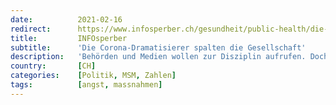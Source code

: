 ```yaml
---
date:          2021-02-16
redirect:      https://www.infosperber.ch/gesundheit/public-health/die-corona-dramatisierer-spalten-die-gesellschaft/
title:         INFOsperber
subtitle:      'Die Corona-Dramatisierer spalten die Gesellschaft'
description:   'Behörden und Medien wollen zur Disziplin aufrufen. Doch mit Halbwahrheiten fördern sie Misstrauen und Phantasien.'
country:       [CH]
categories:    [Politik, MSM, Zahlen]
tags:          [angst, massnahmen]
---
```

